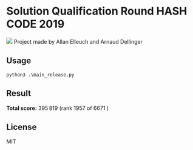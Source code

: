# Solution Qualification Round HASH CODE 2019
![](https://anchr.io/i/9wLgJ.png)
Project made by Allan Elleuch and Arnaud Dellinger

## Usage

`python3 .\main_release.py`

  

## Result

**Total score:** 395 819 (rank 1957 of  6671 )

  

## License

MIT